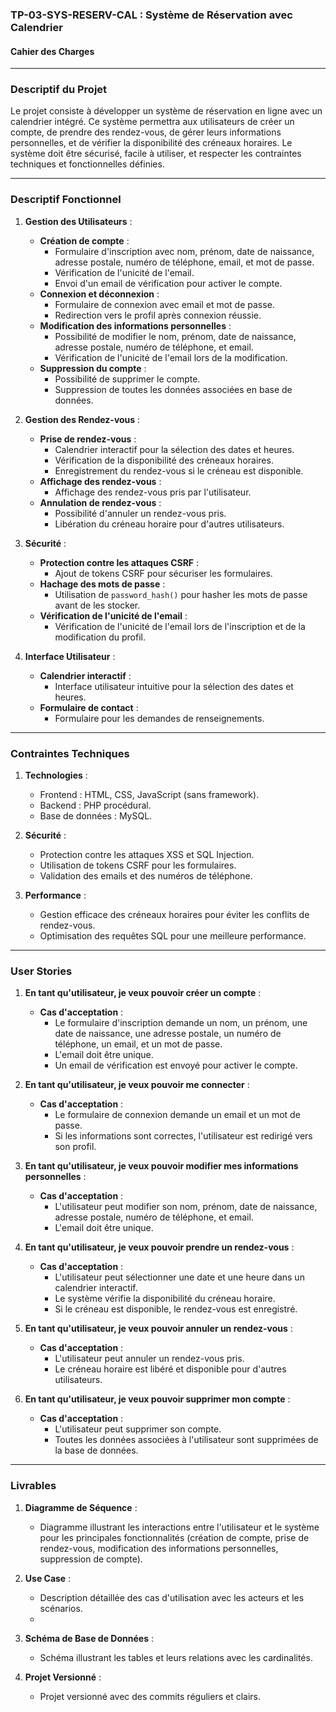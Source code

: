 ### TP-03-SYS-RESERV-CAL : Système de Réservation avec Calendrier

#### **Cahier des Charges**

---

### **Descriptif du Projet**

Le projet consiste à développer un système de réservation en ligne avec un calendrier intégré. Ce système permettra aux utilisateurs de créer un compte, de prendre des rendez-vous, de gérer leurs informations personnelles, et de vérifier la disponibilité des créneaux horaires. Le système doit être sécurisé, facile à utiliser, et respecter les contraintes techniques et fonctionnelles définies.

---

### **Descriptif Fonctionnel**

1. **Gestion des Utilisateurs** :
   - **Création de compte** :
     - Formulaire d'inscription avec nom, prénom, date de naissance, adresse postale, numéro de téléphone, email, et mot de passe.
     - Vérification de l'unicité de l'email.
     - Envoi d'un email de vérification pour activer le compte.
   - **Connexion et déconnexion** :
     - Formulaire de connexion avec email et mot de passe.
     - Redirection vers le profil après connexion réussie.
   - **Modification des informations personnelles** :
     - Possibilité de modifier le nom, prénom, date de naissance, adresse postale, numéro de téléphone, et email.
     - Vérification de l'unicité de l'email lors de la modification.
   - **Suppression du compte** :
     - Possibilité de supprimer le compte.
     - Suppression de toutes les données associées en base de données.

2. **Gestion des Rendez-vous** :
   - **Prise de rendez-vous** :
     - Calendrier interactif pour la sélection des dates et heures.
     - Vérification de la disponibilité des créneaux horaires.
     - Enregistrement du rendez-vous si le créneau est disponible.
   - **Affichage des rendez-vous** :
     - Affichage des rendez-vous pris par l'utilisateur.
   - **Annulation de rendez-vous** :
     - Possibilité d'annuler un rendez-vous pris.
     - Libération du créneau horaire pour d'autres utilisateurs.

3. **Sécurité** :
   - **Protection contre les attaques CSRF** :
     - Ajout de tokens CSRF pour sécuriser les formulaires.
   - **Hachage des mots de passe** :
     - Utilisation de `password_hash()` pour hasher les mots de passe avant de les stocker.
   - **Vérification de l'unicité de l'email** :
     - Vérification de l'unicité de l'email lors de l'inscription et de la modification du profil.

4. **Interface Utilisateur** :
   - **Calendrier interactif** :
     - Interface utilisateur intuitive pour la sélection des dates et heures.
   - **Formulaire de contact** :
     - Formulaire pour les demandes de renseignements.

---

### **Contraintes Techniques**

1. **Technologies** :
   - Frontend : HTML, CSS, JavaScript (sans framework).
   - Backend : PHP procédural.
   - Base de données : MySQL.

2. **Sécurité** :
   - Protection contre les attaques XSS et SQL Injection.
   - Utilisation de tokens CSRF pour les formulaires.
   - Validation des emails et des numéros de téléphone.

3. **Performance** :
   - Gestion efficace des créneaux horaires pour éviter les conflits de rendez-vous.
   - Optimisation des requêtes SQL pour une meilleure performance.

---

### **User Stories**

1. **En tant qu'utilisateur, je veux pouvoir créer un compte** :
   - **Cas d'acceptation** :
     - Le formulaire d'inscription demande un nom, un prénom, une date de naissance, une adresse postale, un numéro de téléphone, un email, et un mot de passe.
     - L'email doit être unique.
     - Un email de vérification est envoyé pour activer le compte.

2. **En tant qu'utilisateur, je veux pouvoir me connecter** :
   - **Cas d'acceptation** :
     - Le formulaire de connexion demande un email et un mot de passe.
     - Si les informations sont correctes, l'utilisateur est redirigé vers son profil.

3. **En tant qu'utilisateur, je veux pouvoir modifier mes informations personnelles** :
   - **Cas d'acceptation** :
     - L'utilisateur peut modifier son nom, prénom, date de naissance, adresse postale, numéro de téléphone, et email.
     - L'email doit être unique.

4. **En tant qu'utilisateur, je veux pouvoir prendre un rendez-vous** :
   - **Cas d'acceptation** :
     - L'utilisateur peut sélectionner une date et une heure dans un calendrier interactif.
     - Le système vérifie la disponibilité du créneau horaire.
     - Si le créneau est disponible, le rendez-vous est enregistré.

5. **En tant qu'utilisateur, je veux pouvoir annuler un rendez-vous** :
   - **Cas d'acceptation** :
     - L'utilisateur peut annuler un rendez-vous pris.
     - Le créneau horaire est libéré et disponible pour d'autres utilisateurs.

6. **En tant qu'utilisateur, je veux pouvoir supprimer mon compte** :
   - **Cas d'acceptation** :
     - L'utilisateur peut supprimer son compte.
     - Toutes les données associées à l'utilisateur sont supprimées de la base de données.

---

### **Livrables**

1. **Diagramme de Séquence** :
   - Diagramme illustrant les interactions entre l'utilisateur et le système pour les principales fonctionnalités (création de compte, prise de rendez-vous, modification des informations personnelles, suppression de compte).

2. **Use Case** :
   - Description détaillée des cas d'utilisation avec les acteurs et les scénarios.
   - 
3. **Schéma de Base de Données** :
   - Schéma illustrant les tables et leurs relations avec les cardinalités.

4. **Projet Versionné** :
   - Projet versionné avec des commits réguliers et clairs.
